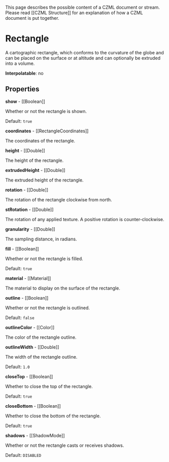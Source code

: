 This page describes the possible content of a CZML document or stream.  Please read [[CZML Structure]] for an explanation of how a CZML document is put together.

# Rectangle

A cartographic rectangle, which conforms to the curvature of the globe and can be placed on the surface or at altitude and can optionally be extruded into a volume.

**Interpolatable**: no

## Properties

**show** - [[Boolean]]

Whether or not the rectangle is shown.

Default: `true`


**coordinates** - [[RectangleCoordinates]]

The coordinates of the rectangle.


**height** - [[Double]]

The height of the rectangle.


**extrudedHeight** - [[Double]]

The extruded height of the rectangle.


**rotation** - [[Double]]

The rotation of the rectangle clockwise from north.


**stRotation** - [[Double]]

The rotation of any applied texture. A positive rotation is counter-clockwise.


**granularity** - [[Double]]

The sampling distance, in radians.


**fill** - [[Boolean]]

Whether or not the rectangle is filled.

Default: `true`


**material** - [[Material]]

The material to display on the surface of the rectangle.


**outline** - [[Boolean]]

Whether or not the rectangle is outlined.

Default: `false`


**outlineColor** - [[Color]]

The color of the rectangle outline.


**outlineWidth** - [[Double]]

The width of the rectangle outline.

Default: `1.0`


**closeTop** - [[Boolean]]

Whether to close the top of the rectangle.

Default: `true`


**closeBottom** - [[Boolean]]

Whether to close the bottom of the rectangle.

Default: `true`


**shadows** - [[ShadowMode]]

Whether or not the rectangle casts or receives shadows.

Default: `DISABLED`


